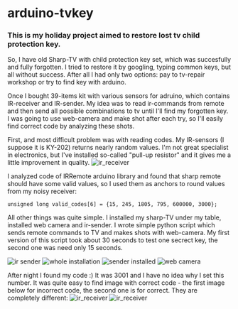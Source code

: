 # arduino-tvkey

### This is my holiday project aimed to restore lost tv child protection key.

So, I have old Sharp-TV with child protection key set, which was succesfully and fully forgotten. I tried to restore it by googling, typing common keys, but all without success. After all I had only two options: pay to tv-repair workshop or try to find key with arduino.

Once I bought 39-items kit with various sensors for adruino, which contains IR-receiver and IR-sender. My idea was to read ir-commands from remote and then send all possible combinations to tv until I'll find my forgotten key. I was going to use web-camera and make shot after each try, so I'll easily find correct code by analyzing these shots.

First, and most difficult problem was with reading codes. My IR-sensors (I suppose it is KY-202) returns nearly random values. I'm not great specialist in electronics, but I've installed so-called "pull-up resistor" and it gives me a little improvement in quality. 
![ir_receiver](https://raw.githubusercontent.com/mdmitr/arduino-tvkey/master/results/receiver.jpg)

I analyzed code of IRRemote arduino library and found that sharp remote should have some valid values, so I used them as anchors to round values from my noisy receiver:

```
unsigned long valid_codes[6] = {15, 245, 1805, 795, 600000, 3000};
```

All other things was quite simple. I installed my sharp-TV under my table, installed web camera and ir-sender. I wrote simple python script which sends remote commands to TV and makes shots with web-camera. My first version of this script took about 30 seconds to test one secrect key, the second one was need only 15 seconds.

![ir sender](https://raw.githubusercontent.com/mdmitr/arduino-tvkey/master/results/sender.jpg)
![whole installation](https://raw.githubusercontent.com/mdmitr/arduino-tvkey/master/results/Installation.jpg)
![sender installed](https://raw.githubusercontent.com/mdmitr/arduino-tvkey/master/results/installed_sender.jpg)
![web camera](https://raw.githubusercontent.com/mdmitr/arduino-tvkey/master/results/web_camera.jpg)

After night I found my code :) It was 3001 and I have no idea why I set this number. 
It was quite easy to find image with correct code - the first image below for incorrect code, the second one is for correct. They are completely different:
![ir_receiver](https://raw.githubusercontent.com/mdmitr/arduino-tvkey/master/results/3000.jpg)
![ir_receiver](https://raw.githubusercontent.com/mdmitr/arduino-tvkey/master/results/3001.jpg)



